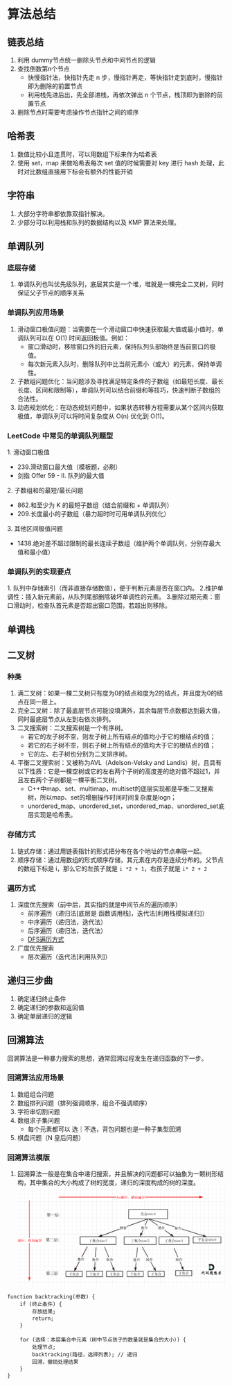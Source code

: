 # 算法总结

## 链表总结

1. 利用 dummy节点统一删除头节点和中间节点的逻辑
2. 查找倒数第n个节点
   - 快慢指针法，快指针先走 n 步，慢指针再走，等快指针走到底时，慢指针即为删除的前置节点
   - 利用栈先进后出，先全部进栈，再依次弹出 n 个节点，栈顶即为删除的前置节点
3. 删除节点时需要考虑操作节点指针之间的顺序

## 哈希表

1. 数值比较小且连贯时，可以用数组下标来作为哈希表
2. 使用 set，map 来做哈希表每次 set 值的时候需要对 key 进行 hash 处理，此时对比数组直接用下标会有额外的性能开销

## 字符串

1. 大部分字符串都依靠双指针解决。
2. 少部分可以利用栈和队列的数据结构以及 KMP 算法来处理。

## 单调队列

### 底层存储

1. 单调队列也叫优先级队列，底层其实是一个堆，堆就是一棵完全二叉树，同时保证父子节点的顺序关系

### 单调队列应用场景

1. 滑动窗口极值问题​​：当需要在一个​​滑动窗口​​中快速获取最大值或最小值时，单调队列可以在 O(1) 时间返回极值。例如：
   - 窗口滑动时，移除窗口外的旧元素，保持队列头部始终是当前窗口的极值。
   - 每次新元素入队时，删除队列中比当前元素小（或大）的元素，保持单调性。
2. ​子数组问题优化​​：当问题涉及寻找满足特定条件的子数组（如最短长度、最长长度、区间和限制等），单调队列可以结合​​前缀和​​等技巧，快速判断子数组的合法性。
3. ​​动态规划优化​​：在动态规划问题中，如果状态转移方程需要从某个区间内获取极值，单调队列可以将时间复杂度从 O(n) 优化到 O(1)。

### LeetCode 中常见的单调队列题型​​

​1. ​滑动窗口极值​​  

- 239.滑动窗口最大值（模板题，必刷）
- 剑指 Offer 59 - II. 队列的最大值

​2. ​子数组和的最短/最长问题​​

- 862.和至少为 K 的最短子数组（结合前缀和 + 单调队列）
- 209.长度最小的子数组（暴力超时时可用单调队列优化）

​3. ​其他区间极值问题​​

- 1438.绝对差不超过限制的最长连续子数组（维护两个单调队列，分别存最大值和最小值）

### ​单调队列的实现要点​​

​1. ​队列中存储索引​​（而非直接存储数值），便于判断元素是否在窗口内。
​2. ​维护单调性​​：插入新元素前，从队列尾部删除破坏单调性的元素。
​3. ​删除过期元素​​：窗口滑动时，检查队首元素是否超出窗口范围，若超出则移除。

## 单调栈

## 二叉树

### 种类

1. 满二叉树：如果一棵二叉树只有度为0的结点和度为2的结点，并且度为0的结点在同一层上。
2. 完全二叉树：除了最底层节点可能没填满外，其余每层节点数都达到最大值，同时最底层节点从左到右依次排列。
3. 二叉搜索树：二叉搜索树是一个有序树。
   - 若它的左子树不空，则左子树上所有结点的值均小于它的根结点的值；
   - 若它的右子树不空，则右子树上所有结点的值均大于它的根结点的值；
   - 它的左、右子树也分别为二叉排序树。
4. 平衡二叉搜索树：又被称为AVL（Adelson-Velsky and Landis）树，且具有以下性质：它是一棵空树或它的左右两个子树的高度差的绝对值不超过1，并且左右两个子树都是一棵平衡二叉树。
   - C++中map、set、multimap，multiset的底层实现都是平衡二叉搜索树，所以map、set的增删操作时间时间复杂度是logn；
   - unordered_map、unordered_set，unordered_map、unordered_set底层实现是哈希表。

### 存储方式

1. 链式存储：通过用链表指针的形式把分布在各个地址的节点串联一起。
2. 顺序存储：通过用数组的形式顺序存储，其元素在内存是连续分布的。父节点的数组下标是 i，那么它的左孩子就是 `i *2 + 1`，右孩子就是 `i* 2 + 2`

### 遍历方式

1. 深度优先搜索（前中后，其实指的就是中间节点的遍历顺序）
   - 前序遍历（递归法[底层是 函数调用栈]，迭代法[利用栈模拟递归]）
   - 中序遍历（递归法，迭代法）
   - 后序遍历（递归法，迭代法）
   - [DFS遍历方式](https://peigo.top/engineer-basic/structure-algorithm/%E4%BA%8C%E5%8F%89%E6%A0%91%E7%9A%84DFS.html#%E8%BF%AD%E4%BB%A3%E6%B3%95%E5%92%8C%E9%80%92%E5%BD%92%E6%B3%95%E5%AE%9E%E7%8E%B0%E4%BA%8C%E5%8F%89%E6%A0%91%E7%9A%84dfs)
2. 广度优先搜索
   - 层次遍历（迭代法[利用队列]）

## 递归三步曲

1. 确定递归终止条件
2. 确定递归的参数和返回值
3. 确定单层递归的逻辑

## 回溯算法

 回溯算法是一种暴力搜索的思想，通常回溯过程发生在递归函数的下一步。

### 回溯算法应用场景

1. 数组组合问题
2. 数组排列问题（排列强调顺序，组合不强调顺序）
3. 字符串切割问题
4. 数组求子集问题
   - 每个元素都可以 选｜不选，背包问题也是一种子集型回溯
5. 棋盘问题（N 皇后问题）

### 回溯算法模版

1. 回溯算法一般是在集合中递归搜索，并且解决的问题都可以抽象为一颗树形结构，其中集合的大小构成了树的宽度，递归的深度构成的树的深度。
![backtracking](image.png)

```text
function backtracking(参数) {
    if (终止条件) {
        存放结果;
        return;
    }

    for (选择：本层集合中元素（树中节点孩子的数量就是集合的大小）) {
        处理节点;
        backtracking(路径，选择列表); // 递归
        回溯，撤销处理结果
    }
}
```
